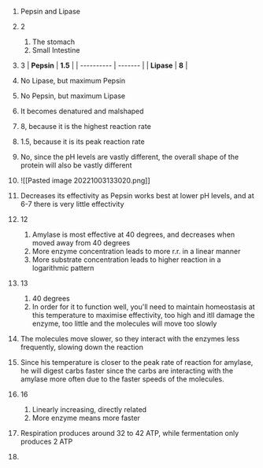 1. Pepsin and Lipase
2. 2
	1. The stomach
	2. Small Intestine
3. 3
| **Pepsin** | **1.5** |
| ---------- | ------- |
| **Lipase** | **8**   |

4. No Lipase, but maximum Pepsin
5. No Pepsin, but maximum Lipase
6. It becomes denatured and malshaped
7. 8, because it is the highest reaction rate
8. 1.5, because it is its peak reaction rate
9. No, since the pH levels are vastly different, the overall shape of the protein will also be vastly different
10. ![[Pasted image 20221003133020.png]]
11. Decreases its effectivity as Pepsin works best at lower pH levels, and at 6-7 there is very little effectivity
12. 12
	1. Amylase is most effective at 40 degrees, and decreases when moved away from 40 degrees
	2. More enzyme concentration leads to more r.r. in a linear manner
	3. More substrate concentration leads to higher reaction in a logarithmic pattern
13. 13
	1. 40 degrees
	2. In order for it to function well, you'll need to maintain homeostasis at this temperature to maximise effectivity, too high and itll damage the enzyme, too little and the molecules will move too slowly
14. The molecules move slower, so they interact with the enzymes less frequently, slowing down the reaction
15. Since his temperature is closer to the peak rate of reaction for amylase, he will digest carbs faster since the carbs are interacting with the amylase more often due to the faster speeds of the molecules.
16. 16
	1. Linearly increasing, directly related
	2. More enzyme means more faster
17. Respiration produces around 32 to 42 ATP, while fermentation only produces 2 ATP
18. 